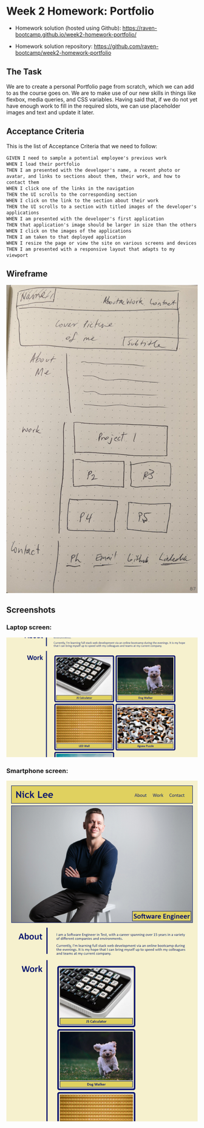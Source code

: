 # Week 2 Homework: Portfolio

 - Homework solution (hosted using Github):
   https://raven-bootcamp.github.io/week2-homework-portfolio/
   
 - Homework solution repository:
   https://github.com/raven-bootcamp/week2-homework-portfolio

## The Task
We are to create a personal Portfolio page from scratch, which we can add to as the course goes on.
We are to make use of our new skills in things like flexbox, media queries, and CSS variables.
Having said that, if we do not yet have enough work to fill in the required slots, we can use placeholder images and text and update it later.

## Acceptance Criteria
This is the list of Acceptance Criteria that we need to follow:
```
GIVEN I need to sample a potential employee's previous work
WHEN I load their portfolio
THEN I am presented with the developer's name, a recent photo or avatar, and links to sections about them, their work, and how to contact them
WHEN I click one of the links in the navigation
THEN the UI scrolls to the corresponding section
WHEN I click on the link to the section about their work
THEN the UI scrolls to a section with titled images of the developer's applications
WHEN I am presented with the developer's first application
THEN that application's image should be larger in size than the others
WHEN I click on the images of the applications
THEN I am taken to that deployed application
WHEN I resize the page or view the site on various screens and devices
THEN I am presented with a responsive layout that adapts to my viewport
```
## Wireframe
<img src="assets/images/wireframe.jpg"></img>

## Screenshots

### Laptop screen:

<img src="assets/images/screenshots/laptop.png"></img>

### Smartphone screen:

<img src="assets/images/screenshots/smartphone.png"></img>
